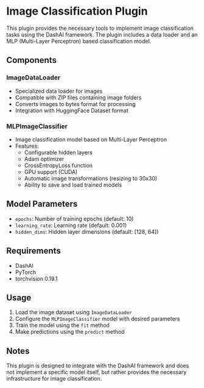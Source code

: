 # Image Classification Plugin

This plugin provides the necessary tools to implement image classification tasks using the DashAI framework. The plugin includes a data loader and an MLP (Multi-Layer Perceptron) based classification model.

## Components

### ImageDataLoader
- Specialized data loader for images
- Compatible with ZIP files containing image folders
- Converts images to bytes format for processing
- Integration with HuggingFace Dataset format

### MLPImageClassifier
- Image classification model based on Multi-Layer Perceptron
- Features:
  - Configurable hidden layers
  - Adam optimizer
  - CrossEntropyLoss function
  - GPU support (CUDA)
  - Automatic image transformations (resizing to 30x30)
  - Ability to save and load trained models

## Model Parameters

- `epochs`: Number of training epochs (default: 10)
- `learning_rate`: Learning rate (default: 0.001)
- `hidden_dims`: Hidden layer dimensions (default: [128, 64])

## Requirements

- DashAI
- PyTorch
- torchvision 0.19.1

## Usage

1. Load the image dataset using `ImageDataLoader`
2. Configure the `MLPImageClassifier` model with desired parameters
3. Train the model using the `fit` method
4. Make predictions using the `predict` method

## Notes

This plugin is designed to integrate with the DashAI framework and does not implement a specific model itself, but rather provides the necessary infrastructure for image classification.